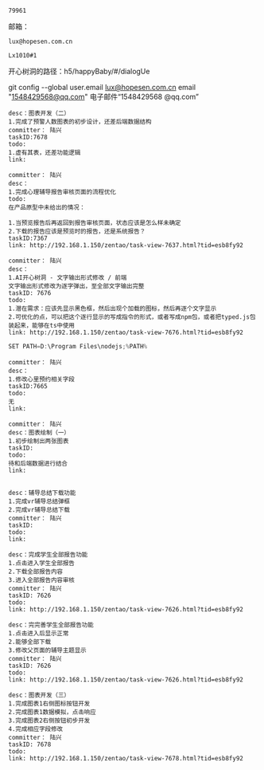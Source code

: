 ```
79961
```

邮箱：

```
lux@hopesen.com.cn
```

```
Lx1010#1
```

开心树洞的路径：h5/happyBaby/#/dialogUe

git config --global user.email lux@hopesen.com.cn
email "1548429568@qq.com"
电子邮件“1548429568 @qq.com”

```
desc：图表开发（二）
1.完成了预警人数图表的初步设计，还差后端数据结构
committer： 陆兴
taskID:7678
todo:
1.虚有其表，还差功能逻辑
link: 
```

```
committer： 陆兴
desc：
1.完成心理辅导报告审核页面的流程优化
todo:
在产品原型中未给出的情况：

1.当预览报告后再返回到报告审核页面，状态应该是怎么样未确定
2.下载的报告应该是预览时的报告，还是系统报告？
taskID:7367
link: http://192.168.1.150/zentao/task-view-7637.html?tid=esb8fy92
```

```
committer： 陆兴
desc：
1.AI开心树洞 - 文字输出形式修改 / 前端
文字输出形式修改为逐字弹出，至全部文字输出完整
taskID: 7676
todo:
1.潜在需求：应该先显示黑色框，然后出现个加载的图标，然后再逐个文字显示
2.可优化的点，可以把这个逐行显示的写成指令的形式，或者写成npm包，或者把typed.js包装起来，能够在ts中使用
link: http://192.168.1.150/zentao/task-view-7676.html?tid=esb8fy92
```

```js
SET PATH=D:\Program Files\nodejs;%PATH%
```

```
committer： 陆兴
desc：
1.修改心里预约相关字段
taskID:7665
todo:
无
link: 
```

```
committer： 陆兴
desc：图表绘制（一）
1.初步绘制出两张图表
taskID:
todo:
待和后端数据进行结合
link: 
```

```

desc：辅导总结下载功能
1.完成vr辅导总结弹框
2.完成vr辅导总结下载
committer： 陆兴
taskID:
todo:
link: 
```

```
desc：完成学生全部报告功能
1.点击进入学生全部报告
2.下载全部报告内容
3.进入全部报告内容审核
committer： 陆兴
taskID: 7626
todo:
link: http://192.168.1.150/zentao/task-view-7626.html?tid=esb8fy92
```

```
desc：完完善学生全部报告功能
1.点击进入后显示正常
2.能够全部下载
3.修改父页面的辅导主题显示
committer： 陆兴
taskID: 7626
todo:
link: http://192.168.1.150/zentao/task-view-7626.html?tid=esb8fy92
```

```
desc：图表开发（三）
1.完成图表1右侧图标按钮开发
2.完成图表1数据模拟，点击响应
3.完成图表2右侧按钮初步开发
4.完成相应字段修改
committer： 陆兴
taskID: 7678
todo:
link: http://192.168.1.150/zentao/task-view-7678.html?tid=esb8fy92
```
